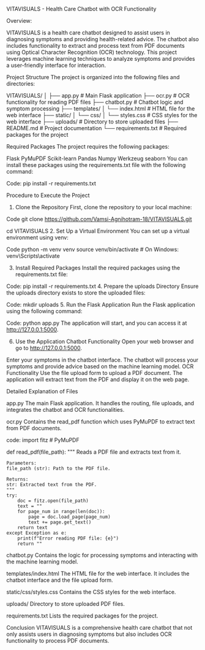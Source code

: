 VITAVISUALS - Health Care Chatbot with OCR Functionality


Overview:

VITAVISUALS is a health care chatbot designed to assist users in diagnosing symptoms and providing health-related advice. The chatbot also includes functionality to extract and process text from PDF documents using Optical Character Recognition (OCR) technology. This project leverages machine learning techniques to analyze symptoms and provides a user-friendly interface for interaction.

Project Structure
The project is organized into the following files and directories:


VITAVISUALS/
│
├── app.py               # Main Flask application
├── ocr.py               # OCR functionality for reading PDF files
├── chatbot.py           # Chatbot logic and symptom processing
├── templates/
│   └── index.html       # HTML file for the web interface
├── static/
│   └── css/
│       └── styles.css   # CSS styles for the web interface
├── uploads/             # Directory to store uploaded files
├── README.md            # Project documentation
└── requirements.txt     # Required packages for the project


Required Packages
The project requires the following packages:

Flask
PyMuPDF
Scikit-learn
Pandas
Numpy
Werkzeug
seaborn
You can install these packages using the requirements.txt file with the following command:

Code:
pip install -r requirements.txt


Procedure to Execute the Project
1. Clone the Repository
First, clone the repository to your local machine:

Code
git clone https://github.com/Vamsi-Agnihotram-18/VITAVISUALS.git

cd VITAVISUALS
2. Set Up a Virtual Environment
 You can set up a virtual environment using venv:

Code
python -m venv venv
source venv/bin/activate  # On Windows: venv\Scripts\activate

3. Install Required Packages
Install the required packages using the requirements.txt file:

Code:
pip install -r requirements.txt
4. Prepare the uploads Directory
Ensure the uploads directory exists to store the uploaded files:

Code:
mkdir uploads
5. Run the Flask Application
Run the Flask application using the following command:

Code:
python app.py
The application will start, and you can access it at http://127.0.0.1:5000.

6. Use the Application
Chatbot Functionality
Open your web browser and go to http://127.0.0.1:5000.

Enter your symptoms in the chatbot interface.
The chatbot will process your symptoms and provide advice based on the machine learning model.
OCR Functionality
Use the file upload form to upload a PDF document.
The application will extract text from the PDF and display it on the web page.

Detailed Explanation of Files

app.py
The main Flask application. It handles the routing, file uploads, and integrates the chatbot and OCR functionalities.

ocr.py
Contains the read_pdf function which uses PyMuPDF to extract text from PDF documents.

code:
import fitz  # PyMuPDF

def read_pdf(file_path):
    """
    Reads a PDF file and extracts text from it.

    Parameters:
    file_path (str): Path to the PDF file.

    Returns:
    str: Extracted text from the PDF.
    """
    try:
        doc = fitz.open(file_path)
        text = ""
        for page_num in range(len(doc)):
            page = doc.load_page(page_num)
            text += page.get_text()
        return text
    except Exception as e:
        print(f"Error reading PDF file: {e}")
        return ""

chatbot.py
Contains the logic for processing symptoms and interacting with the machine learning model.

templates/index.html
The HTML file for the web interface. It includes the chatbot interface and the file upload form.

static/css/styles.css
Contains the CSS styles for the web interface.

uploads/
Directory to store uploaded PDF files.

requirements.txt
Lists the required packages for the project.

Conclusion
VITAVISUALS is a comprehensive health care chatbot that not only assists users in diagnosing symptoms but also includes OCR functionality to process PDF documents.

